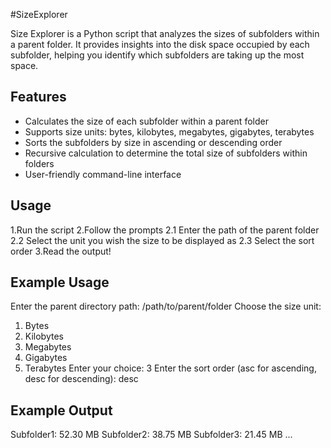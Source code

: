 #SizeExplorer

Size Explorer is a Python script that analyzes the sizes of subfolders within a parent folder. 
It provides insights into the disk space occupied by each subfolder, helping you identify which subfolders are taking up the most space.

## Features

- Calculates the size of each subfolder within a parent folder
- Supports size units: bytes, kilobytes, megabytes, gigabytes, terabytes
- Sorts the subfolders by size in ascending or descending order
- Recursive calculation to determine the total size of subfolders within folders
- User-friendly command-line interface

## Usage
1.Run the script
2.Follow the prompts
	2.1 Enter the path of the parent folder
	2.2 Select the unit you wish the size to be displayed as
	2.3 Select the sort order
3.Read the output!

## Example Usage

Enter the parent directory path: /path/to/parent/folder
Choose the size unit:
1. Bytes
2. Kilobytes
3. Megabytes
4. Gigabytes
5. Terabytes
Enter your choice: 3
Enter the sort order (asc for ascending, desc for descending): desc

## Example Output

Subfolder1: 52.30 MB
Subfolder2: 38.75 MB
Subfolder3: 21.45 MB
...
